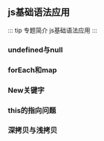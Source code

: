 ## js基础语法应用
::: tip 专题简介
js基础语法应用
:::

### undefined与null

### forEach和map


### New关键字

### this的指向问题

### 深拷⻉与浅拷⻉